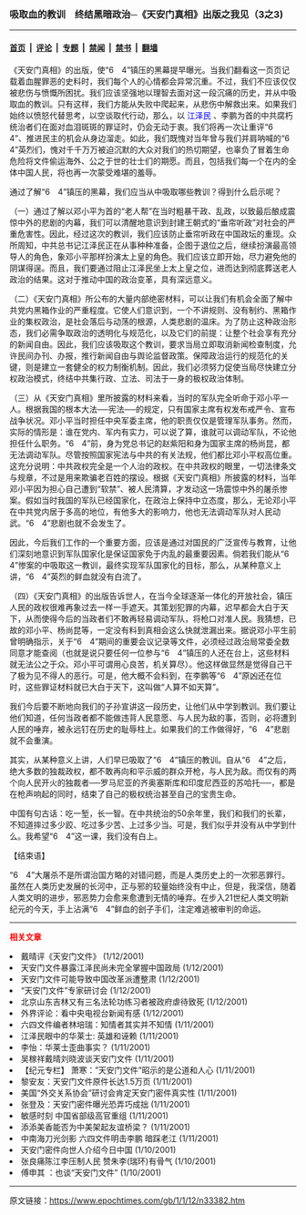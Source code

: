 ### 吸取血的教训　终结黑暗政治─《天安门真相》出版之我见（3之3)

---

#### [首页](../../../..?n33382) &nbsp;|&nbsp; [评论](../../../../../epoch-comment?n33382) &nbsp;|&nbsp; [专题](../../../../../epoch-special?n33382) &nbsp;|&nbsp; [禁闻](../../../../../epoch-news?n33382) &nbsp;|&nbsp; [禁书](../../../../../books?n33382) &nbsp;|&nbsp; [翻墙](https://github.com/gfw-breaker/nogfw/blob/master/README.md?n33382)


<div class="post_content" id="artbody" itemprop="articleBody">
 <!-- article content begin -->
 <p>
  《天安门真相》的出版，使“6　4”镇压的黑幕提早曝光。当我们翻看这一页页记载着血腥罪恶的史料时，我们每个人的心情都会异常沉重。不过，我们不应该仅仅被悲伤与愤慨所困扰。我们应该坚强地以理智去面对这一段沉痛的历史，并从中吸取血的教训。只有这样，我们方能从失败中爬起来，从悲伤中解救出来。如果我们始终以愤怒代替思考，以空谈取代行动，那么，以
  <ok href="http://www1.epochtimes.com/news/epochnews/news/Focus.asp?Focus_ID=801">
   <font color="blue">
    江泽民
   </font>
  </ok>
  、李鹏为首的中共腐朽统治者们在面对血泪斑斑的罪证时，仍会无动于衷。我们将再一次让重评“6　4”、推进民主的机会从身边溜走。如此，我们既愧对当年曾与我们并肩呐喊的“6　4”英烈们，愧对千千万万被迫沉默的大众对我们的热切期望，也辜负了冒着生命危险将文件偷运海外、公之于世的壮士们的期愿。而且，包括我们每一个在内的全体中国人民，将也再一次蒙受难堪的羞辱。
 </p>
 <p>
  通过了解“6　4”镇压的黑幕，我们应当从中吸取哪些教训？得到什么启示呢？
 </p>
 <p>
  （一）通过了解以邓小平为首的“老人帮”在当时粗暴干政、乱政，以致最后酿成震惊中外的悲剧的内幕，我们可以清醒地意识到封建王朝式的“垂帘听政”对社会的严重危害性。因此，经过这次的教训，我们应该防止垂帘听政在中国政坛的重现。众所周知，中共总书记江泽民正在从事种种准备，企图于退位之后，继续扮演最高领导人的角色，象邓小平那样扮演太上皇的角色。我们应该立即开始，尽力避免他的阴谋得逞。而且，我们要通过阻止江泽民坐上太上皇之位，进而达到彻底葬送老人政治的结果。这对于推动中国的政治变革，具有深远意义。
 </p>
 <p>
  （二）《天安门真相》所公布的大量内部绝密材料，可以让我们有机会全面了解中共党内黑箱作业的严重程度。它使人们意识到，一个不讲规则、没有制约、黑箱作业的集权政治，是社会落后与动荡的根源，人类悲剧的温床。为了防止这种政治形态，我们必需争取政治的透明化与规范化，以及它们的前提：让整个社会享有充分的新闻自由。因此，我们应该吸取这个教训，要求当局立即取消新闻检查制度，允许民间办刊、办报，推行新闻自由与舆论监督政策。保障政治运行的规范化的关键，则是建立一套健全的权力制衡机制。因此，我们必须努力促使当局尽快建立分权政治模式，终结中共集行政、立法、司法于一身的极权政治体制。
 </p>
 <p>
  （三）从《天安门真相》里所披露的材料来看，当时的军队完全听命于邓小平一人。根据我国的根本大法──宪法──的规定，只有国家主席有权发布戒严令、宣布战争状况。邓小平当时担任中央军委主席，他的职责仅仅是管理军队事务。然而，实际的情形是：谁在党内、军内有实力，可以说了算，谁就可以调动军队，不论他担任什么职务。“6　4”前，身为党总书记的赵紫阳和身为国家主席的杨尚昆，都无法调动军队。尽管按照国家宪法与中共的有关法规，他们都比邓小平权高位重。这充分说明：中共政权完全是一个人治的政权。在中共政权的眼里，一切法律条文与规章，不过是用来欺骗老百姓的摆设。根据《天安门真相》所披露的材料，当年邓小平因为担心自己遭到“软禁”、被人民清算，才发动这一场震惊中外的屠杀惨案。假如当时我国的军队已经国家化，在政治上保持中立态度，那么，无论邓小平在中共党内居于多高的地位，有他多大的影响力，他也无法调动军队对人民动武。“6　4”悲剧也就不会发生了。
 </p>
 <p>
  因此，今后我们工作的一个重要方面，应该是通过对国民的广泛宣传与教育，让他们深刻地意识到军队国家化是保证国家免于内乱的最重要因素。倘若我们能从“6　4”惨案的中吸取这一教训，最终实现军队国家化的目标，那么，从某种意义上讲，“6　4”英烈的鲜血就没有白流了。
 </p>
 <p>
  （四）《天安门真相》的出版告诉世人，在当今全球逐渐一体化的开放社会，镇压人民的政权很难再象过去一样一手遮天。其策划犯罪的内幕，迟早都会大白于天下，从而使得今后的当政者们不敢再轻易调动军队，将枪口对准人民。我猜想，已故的邓小平、杨尚昆等，一定没有料到真相会这么快就泄漏出来。据说邓小平生前曾明确指示，关于“6　4”期间的重要会议记录等文件，必须经过政治局常委全数同意才能查阅（也就是说只要任何一位参与“6　4”镇压的人还在台上，这些材料就无法公之于众。邓小平可谓用心良苦，机关算尽）。他这样做显然是觉得自己干了极为见不得人的恶行。可是，他大概不会料到，在李鹏等“6　4”原凶还在位时，这些罪证材料就已大白于天下，这叫做“人算不如天算”。
 </p>
 <p>
  我们今后要不断地向我们的子孙宣讲这一段历史，让他们从中学到教训。我们要让他们知道，任何当政者都不能做违背人民意愿、与人民为敌的事，否则，必将遭到人民的唾弃，被永远钉在历史的耻辱柱上。如果我们的工作做得好，“6　4”悲剧就不会重演。
 </p>
 <p>
  其实，从某种意义上讲，人们早已吸取了“6　4”镇压的教训。自从“6　4”之后，绝大多数的独裁政权，都不敢再向和平示威的群众开枪，与人民为敌。而仅有的两个向人民开火的独裁者──罗马尼亚的齐奥塞斯库和印度尼西亚的苏哈托──，都是在枪声响起的同时，结束了自己的极权统治甚至自己的宝贵生命。
 </p>
 <p>
  中国有句古话：吃一堑，长一智。在中共统治的50余年里，我们和我们的长辈，不知道摔过多少跤、吃过多少苦、上过多少当。可是，我们似乎并没有从中学到什么。我希望“6　4”这一课，我们没有白上。
 </p>
 <p>
  【结束语】
 </p>
 <p>
  “6　4”大屠杀不是所谓治国方略的对错问题，而是人类历史上的一次邪恶罪行。虽然在人类历史发展的长河中，正与邪的较量始终没有中止，但是，我深信，随着人类文明的进步，邪恶势力会愈来愈遭到无情的唾弃。在步入21世纪人类文明新纪元的今天，手上沾满“6　4”鲜血的刽子手们，注定难逃被审判的命运。
 </p>
 <hr/>
 <p>
  <b>
   <font color="red">
    相关文章
   </font>
  </b>
  <br/>
 </p>
 <li>
  <ok href="http://epochtimes.com/news/epochnews/newscontent.asp?ID=33346" target="_blank">
   戴晴评《天安门文件》
  </ok>
  (1/12/2001)
  <li>
   <ok href="http://epochtimes.com/news/epochnews/newscontent.asp?ID=33279" target="_blank">
    天安门文件暴露江泽民尚未完全掌握中国政局
   </ok>
   (1/12/2001)
   <li>
    <ok href="http://epochtimes.com/news/epochnews/newscontent.asp?ID=33271" target="_blank">
     天安门文件可能导致中国改革派遭整肃
    </ok>
    (1/12/2001)
    <li>
     <ok href="http://epochtimes.com/news/epochnews/newscontent.asp?ID=33269" target="_blank">
      “天安门文件”专家研讨会
     </ok>
     (1/12/2001)
     <li>
      <ok href="http://epochtimes.com/news/epochnews/newscontent.asp?ID=33232" target="_blank">
       北京山东吉林又有三名法轮功练习者被政府虐待致死
      </ok>
      (1/12/2001)
      <li>
       <ok href="http://epochtimes.com/news/epochnews/newscontent.asp?ID=33216" target="_blank">
        外界评论：看中央电视台新闻有感
       </ok>
       (1/12/2001)
       <li>
        <ok href="http://epochtimes.com/news/epochnews/newscontent.asp?ID=33227" target="_blank">
         六四文件编者林培瑞：知情者其实并不知情
        </ok>
        (1/11/2001)
        <li>
         <ok href="http://epochtimes.com/news/epochnews/newscontent.asp?ID=33201" target="_blank">
          江泽民眼中的华莱士: 英雄和诬赖
         </ok>
         (1/11/2001)
         <li>
          <ok href="http://epochtimes.com/news/epochnews/newscontent.asp?ID=33195" target="_blank">
           李怡：华莱士歪曲事实？
          </ok>
          (1/11/2001)
          <li>
           <ok href="http://epochtimes.com/news/epochnews/newscontent.asp?ID=33139" target="_blank">
            吴稼祥戴晴刘晓波谈天安门文件
           </ok>
           (1/11/2001)
           <li>
            <ok href="http://epochtimes.com/news/epochnews/newscontent.asp?ID=33132" target="_blank">
             【纪元专栏】 萧寒：”天安门文件”昭示的是公道和人心
            </ok>
            (1/11/2001)
            <li>
             <ok href="http://epochtimes.com/news/epochnews/newscontent.asp?ID=33107" target="_blank">
              黎安友：天安门文件原件长达1.5万页
             </ok>
             (1/11/2001)
             <li>
              <ok href="http://epochtimes.com/news/epochnews/newscontent.asp?ID=33103" target="_blank">
               美国“外交关系协会”研讨会肯定天安门密件真实性
              </ok>
              (1/11/2001)
              <li>
               <ok href="http://epochtimes.com/news/epochnews/newscontent.asp?ID=33098" target="_blank">
                张登及：天安门密件曝光恐弄巧成拙
               </ok>
               (1/11/2001)
               <li>
                <ok href="http://epochtimes.com/news/epochnews/newscontent.asp?ID=33093" target="_blank">
                 敏感时刻 中国省部级高官重组
                </ok>
                (1/11/2001)
                <li>
                 <ok href="http://epochtimes.com/news/epochnews/newscontent.asp?ID=33039" target="_blank">
                  添添美香能否为中美架起友谊桥梁？
                 </ok>
                 (1/11/2001)
                 <li>
                  <ok href="http://epochtimes.com/news/epochnews/newscontent.asp?ID=33005" target="_blank">
                   中南海刀光剑影 六四文件明击李鹏 暗踩老江
                  </ok>
                  (1/11/2001)
                  <li>
                   <ok href="http://epochtimes.com/news/epochnews/newscontent.asp?ID=32581" target="_blank">
                    天安门密件向世人介绍今日中国
                   </ok>
                   (1/10/2001)
                   <li>
                    <ok href="http://epochtimes.com/news/epochnews/newscontent.asp?ID=32553" target="_blank">
                     张良痛陈江李压制人民 赞朱李(瑞环)有骨气
                    </ok>
                    (1/10/2001)
                    <li>
                     <ok href="http://epochtimes.com/news/epochnews/newscontent.asp?ID=32547" target="_blank">
                      傅申其 ：也谈“天安门文件”
                     </ok>
                     (1/10/2001)
                     <br/>
                     <!-- article content end -->
                     <div id="below_article_ad">
                     </div>
                    </li>
                   </li>
                  </li>
                 </li>
                </li>
               </li>
              </li>
             </li>
            </li>
           </li>
          </li>
         </li>
        </li>
       </li>
      </li>
     </li>
    </li>
   </li>
  </li>
 </li>
</div>


---

原文链接：https://www.epochtimes.com/gb/1/1/12/n33382.htm